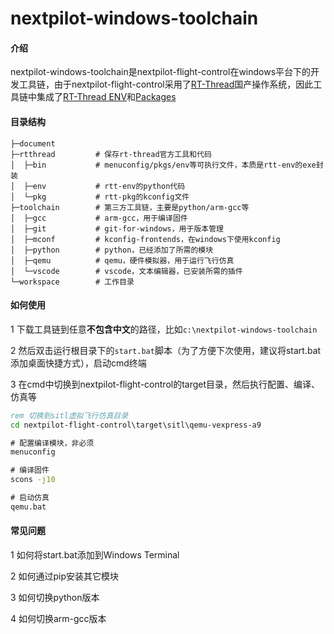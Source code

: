 # nextpilot-windows-toolchain

#### 介绍

nextpilot-windows-toolchain是nextpilot-flight-control在windows平台下的开发工具链，由于nextpilot-flight-control采用了[RT-Thread](https://gitee.com/rtthread/rt-thread.git)国产操作系统，因此工具链中集成了[RT-Thread ENV](https://gitee.com/RT-Thread-Mirror/env.git)和[Packages](https://gitee.com/RT-Thread-Mirror/packages.git)

#### 目录结构

```
├─document
├─rtthread         # 保存rt-thread官方工具和代码
│  ├─bin           # menuconfig/pkgs/env等可执行文件，本质是rtt-env的exe封装
│  ├─env           # rtt-env的python代码
│  └─pkg           # rtt-pkg的kconfig文件
├─toolchain        # 第三方工具链，主要是python/arm-gcc等
│  ├─gcc           # arm-gcc，用于编译固件
│  ├─git           # git-for-windows，用于版本管理
│  ├─mconf         # kconfig-frontends，在windows下使用kconfig
│  ├─python        # python，已经添加了所需的模块
│  ├─qemu          # qemu，硬件模拟器，用于运行飞行仿真
│  └─vscode        # vscode，文本编辑器，已安装所需的插件
└─workspace        # 工作目录
```

#### 如何使用

1 下载工具链到任意**不包含中文**的路径，比如`c:\nextpilot-windows-toolchain`

2 然后双击运行根目录下的`start.bat`脚本（为了方便下次使用，建议将start.bat添加桌面快捷方式），启动cmd终端

3 在cmd中切换到nextpilot-flight-control的target目录，然后执行配置、编译、仿真等

```bat
rem 切换到sitl虚拟飞行仿真目录
cd nextpilot-flight-control\target\sitl\qemu-vexpress-a9

# 配置编译模块，非必须
menuconfig

# 编译固件
scons -j10

# 启动仿真
qemu.bat
```

#### 常见问题

1 如何将start.bat添加到Windows Terminal

2 如何通过pip安装其它模块

3 如何切换python版本

4 如何切换arm-gcc版本
